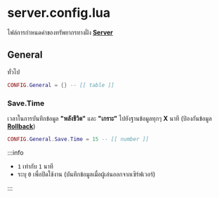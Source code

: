 # server.config.lua

ไฟล์การกำหนดค่าของทรัพยากรทางฝั่ง **[Server](https://en.wikipedia.org/wiki/Server-side)**

## General

ทั่วไป

```lua title="บรรทัดที่ 11"
CONFIG.General = {} -- [[ table ]]
```

### Save.Time

เวลาในการบันทึกข้อมูล **"พลังชีวิต"** และ **"เกราะ"** ไปยังฐานข้อมูลทุกๆ **X** นาที (ป้องกันข้อมูล **[Rollback](https://en.wikipedia.org/wiki/Rollback_(data_management))**)

```lua title="บรรทัดที่ 13"
CONFIG.General.Save.Time = 15 -- [[ number ]]
```

:::info

- `1` เท่ากับ `1` นาที
- ระบุ `0` เพื่อปิดใช้งาน (บันทึกข้อมูลเมื่อผู้เล่นออกจากเซิร์ฟเวอร์)

:::
